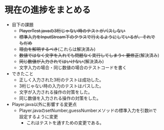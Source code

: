 # 現在の進捗をまとめる

- 目下の課題
  - ~~PlayerTest.javaの3桁じゃない時のテストがパスしない~~
  - ~~標準入力をInputStream下のクラスで行えるようにしているが、それでもだめ~~
  - ~~理由を解明するべき~~(これらは解決済み)
  - ~~数値ではなく文字を入れても問題なく実行してしまう←要修正~~(解決済み)
  - ~~同じ数値が入力されてはいけない~~(解決済み)
  - 文字入力の場合・同じ数値の場合のテストコードを書く
- できたこと
  - 正しく入力された3桁のテストは成功した。
  - 3桁じゃない時の入力のテストはパスした。
  - 文字が入力される操作の対策をした。
  - 同じ数値を入力される操作の対策をした。
- Player.java以外に影響する変更点
  - Player.javaのsetNumber,guessNumberメソッドの標準入力を引数inで設定するように変更
    - これはテストを通すための変更である。
